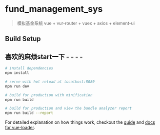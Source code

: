 # fund_management_sys

> 模拟基金系统
> vue + vur-router + vuex + axios + element-ui

## Build Setup

## 喜欢的麻烦start一下 - - - -

``` bash
# install dependencies
npm install

# serve with hot reload at localhost:8080
npm run dev

# build for production with minification
npm run build

# build for production and view the bundle analyzer report
npm run build --report
```

For detailed explanation on how things work, checkout the [guide](http://vuejs-templates.github.io/webpack/) and [docs for vue-loader](http://vuejs.github.io/vue-loader).
